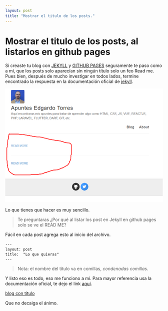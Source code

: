 ```yaml
---
layout: post
title: "Mostrar el titulo de los posts."
---
```


# Mostrar el titulo de los posts, al listarlos en github pages

Si creaste tu blog con [JEKYLL](https://jekyllrb.com/) y [GITHUB PAGES](https://pages.github.com/) seguramente te paso como a mí, que los posts solo aparecían
sin ningún título solo un feo Read me. Pues bien, después de mucho investigar en todos lados, termine
encontrado la respuesta en la documentación oficial de [jekyll](https://jekyllrb.com/).

![imagen como aparece mi blog](/images/jekyll_blog.png)

Lo que tienes que hacer es muy sencillo.

>Te preguntaras ¿Por qué al listar los post en Jekyll en github pages solo se ve el READ ME?

Fácil en cada post agrega esto al inicio del archivo.

  ```
  ---
  layout: post
  title:  "Lo que quieras"
  ---
  ```
  
>Nota: el nombre del título va en comillas, *condenadas comillas*.

Y listo eso es todo, eso me funciono a mí. Para mayor referencia usa la documentación oficial, te dejo el link [aquí](https://jekyllrb.com/docs/posts/).

[blog con titulo](/images/titulos-blog.png)

Que no decaiga el ánimo.
